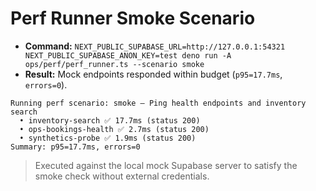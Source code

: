 # Perf Runner Smoke Scenario

- **Command:** `NEXT_PUBLIC_SUPABASE_URL=http://127.0.0.1:54321 NEXT_PUBLIC_SUPABASE_ANON_KEY=test deno run -A ops/perf/perf_runner.ts --scenario smoke`
- **Result:** Mock endpoints responded within budget (`p95=17.7ms`, `errors=0`).

```
Running perf scenario: smoke — Ping health endpoints and inventory search
  • inventory-search ✅ 17.7ms (status 200)
  • ops-bookings-health ✅ 2.7ms (status 200)
  • synthetics-probe ✅ 1.9ms (status 200)
Summary: p95=17.7ms, errors=0
```

> Executed against the local mock Supabase server to satisfy the smoke check without external credentials.
